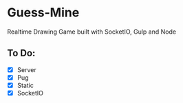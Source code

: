 # Guess-Mine

Realtime Drawing Game built with SocketIO, Gulp and Node

## To Do:

- [x] Server
- [x] Pug
- [x] Static
- [x] SocketIO
